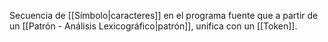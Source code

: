 Secuencia de [[Símbolo|caracteres]] en el programa fuente que a partir de un [[Patrón - Análisis Lexicográfico|patrón]], unifica con un [[Token]].
